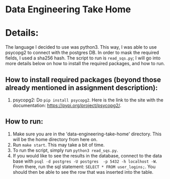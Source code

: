 # Data Engineering Take Home #
# Details: #
The language I decided to use was python3.  This way, I was able to use
psycopg2 to connect with the postgres DB.  In order to mask the required fields, I used a sha256 hash.  The script to run is ```read_sqs.py```; I will go into more details below on how to install the required packages, and how to run.

## How to install required packages (beyond those already mentioned in assignment description):
1. psycopg2: Do ```pip install psycopg2```.  Here is the link to the site with the documentation: https://pypi.org/project/psycopg2/.

## How to run:
1. Make sure you are in the 'data-engineering-take-home' directory.  This will be the home directory from here on.
2. Run ```make start```.  This may take a bit of time.
3. To run the script, simply run ```python3 read_sqs.py```.
4. If you would like to see the results in the database, connect to the data base with ```psql -d postgres -U postgres  -p 5432 -h localhost -W```.  From there, run
the sql statement: ```SELECT * FROM user_logins;```.  You should then be able to see the row that was inserted into the table.

